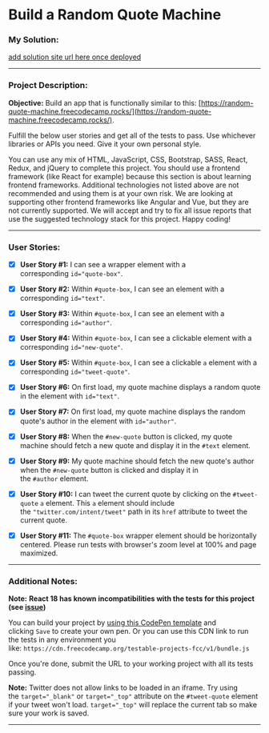 Build a Random Quote Machine
============================



### My Solution:

[add solution site url here once deployed](solution-url-here)



---

### Project Description:

**Objective:** Build an app that is functionally similar to this: [https://random-quote-machine.freecodecamp.rocks/](https://random-quote-machine.freecodecamp.rocks/).



Fulfill the below user stories and get all of the tests to pass. Use whichever libraries or APIs you need. Give it your own personal style.

You can use any mix of HTML, JavaScript, CSS, Bootstrap, SASS, React, Redux, and jQuery to complete this project. You should use a frontend framework (like React for example) because this section is about learning frontend frameworks. Additional technologies not listed above are not recommended and using them is at your own risk. We are looking at supporting other frontend frameworks like Angular and Vue, but they are not currently supported. We will accept and try to fix all issue reports that use the suggested technology stack for this project. Happy coding!



---

### User Stories:

- [x] **User Story #1:** I can see a wrapper element with a corresponding `id="quote-box"`.
  
  

- [x] **User Story #2:** Within `#quote-box`, I can see an element with a corresponding `id="text"`.
  
  

- [x] **User Story #3:** Within `#quote-box`, I can see an element with a corresponding `id="author"`.
  
  

- [x] **User Story #4:** Within `#quote-box`, I can see a clickable element with a corresponding `id="new-quote"`.
  
  

- [x] **User Story #5:** Within `#quote-box`, I can see a clickable `a` element with a corresponding `id="tweet-quote"`.
  
  

- [x] **User Story #6:** On first load, my quote machine displays a random quote in the element with `id="text"`.
  
  

- [x] **User Story #7:** On first load, my quote machine displays the random quote's author in the element with `id="author"`.
  
  

- [x] **User Story #8:** When the `#new-quote` button is clicked, my quote machine should fetch a new quote and display it in the `#text` element.
  
  

- [x] **User Story #9:** My quote machine should fetch the new quote's author when the `#new-quote` button is clicked and display it in the `#author` element.
  
  

- [x] **User Story #10:** I can tweet the current quote by clicking on the `#tweet-quote` `a` element. This `a` element should include the `"twitter.com/intent/tweet"` path in its `href` attribute to tweet the current quote.
  
  

- [x] **User Story #11:** The `#quote-box` wrapper element should be horizontally centered. Please run tests with browser's zoom level at 100% and page maximized.
  

---

### Additional Notes:

**Note:** **React 18 has known incompatibilities with the tests for this project (see [issue](https://github.com/freeCodeCamp/freeCodeCamp/issues/45922))**



You can build your project by [using this CodePen template](https://codepen.io/pen?template=MJjpwO) and clicking `Save` to create your own pen. Or you can use this CDN link to run the tests in any environment you like: `https://cdn.freecodecamp.org/testable-projects-fcc/v1/bundle.js`

Once you're done, submit the URL to your working project with all its tests passing.



**Note:** Twitter does not allow links to be loaded in an iframe. Try using the `target="_blank"` or `target="_top"` attribute on the `#tweet-quote` element if your tweet won't load. `target="_top"` will replace the current tab so make sure your work is saved.



* * *
